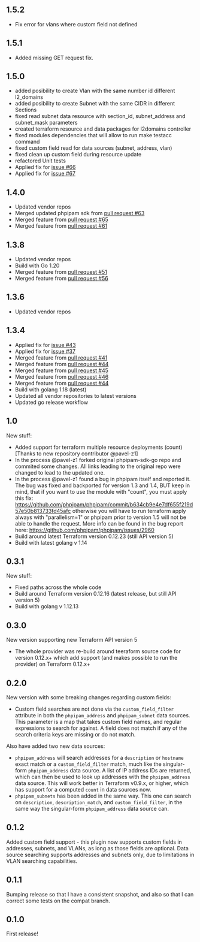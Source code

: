 ## 1.5.2
 * Fix error for vlans where custom field not defined 
## 1.5.1
 *  Added missing GET request fix.
## 1.5.0
 * added posibility to create Vlan with the same number id different l2_domains
 * added posibility to create Subnet with the same CIDR in different Sections
 * fixed read subnet data resource with section_id, subnet_address and subnet_mask parameters
 * created terraform resource and data packages for l2domains controller
 * fixed modules dependencies that will allow to run make testacc command
 * fixed custom field read for data sources (subnet, address, vlan)
 * fixed clean up custom field during resource update
 * refactored Unit tests
 * Applied fix for [issue #66](https://github.com/lord-kyron/terraform-provider-phpipam/issues/66)
 * Applied fix for [issue #67](https://github.com/lord-kyron/terraform-provider-phpipam/issues/67)
## 1.4.0
 * Updated vendor repos
 * Merged updated phpipam sdk from [pull request #63](https://github.com/lord-kyron/terraform-provider-phpipam/pull/63)
 * Merged feature from [pull request #65](https://github.com/lord-kyron/terraform-provider-phpipam/pull/65)
 * Merged feature from [pull request #61](https://github.com/lord-kyron/terraform-provider-phpipam/pull/61)
## 1.3.8
 * Updated vendor repos
 * Build with Go 1.20
 * Merged feature from [pull request #51](https://github.com/lord-kyron/terraform-provider-phpipam/pull/51)
 * Merged feature from [pull request #56](https://github.com/lord-kyron/terraform-provider-phpipam/pull/56)
## 1.3.6
 * Updated vendor repos
## 1.3.4
 * Applied fix for [issue #43](https://github.com/lord-kyron/terraform-provider-phpipam/issues/43)
 * Applied fix for [issue #37](https://github.com/lord-kyron/terraform-provider-phpipam/issues/37)
 * Merged feature from [pull request #41](https://github.com/lord-kyron/terraform-provider-phpipam/pull/41)
 * Merged feature from [pull request #44](https://github.com/lord-kyron/terraform-provider-phpipam/pull/44)
 * Merged feature from [pull request #45](https://github.com/lord-kyron/terraform-provider-phpipam/pull/45)
 * Merged feature from [pull request #46](https://github.com/lord-kyron/terraform-provider-phpipam/pull/46)
 * Merged feature from [pull request #44](https://github.com/lord-kyron/terraform-provider-phpipam/pull/47)
 * Build with golang 1.18 (latest)
 * Updated all vendor repositories to latest versions
 * Updated go release workflow
## 1.0
New stuff:
 * Added support for terraform multiple resource deployments (count) [Thanks to new repository contributor @pavel-z1]
 * In the process @pavel-z1 forked original phpipam-sdk-go repo and commited some changes. All links leading to the original repo were changed to lead to the updated one.
 * In the process @pavel-z1 found a bug in phpipam itself and reported it. The bug was fixed and backported for version 1.3 and 1.4, BUT keep in mind, that if you want to use the module with "count", you must apply this fix: https://github.com/phpipam/phpipam/commit/b634cb9e4e7df655f219d57e50b813733fd45afc
 otherwise you will have to run terraform apply always with "parallelism=1" or phpipam prior to version 1.5 will not be able to handle the request. More info can be found in the bug report here:
 https://github.com/phpipam/phpipam/issues/2960
 * Build around latest Terraform version 0.12.23 (still API version 5)
 * Build with latest golang v 1.14
 
## 0.3.1
New stuff:
 * Fixed paths across the whole code
 * Build around Terraform version 0.12.16 (latest release, but still API version 5)
 * Build with golang v 1.12.13

## 0.3.0
New version supporting new Terraform API version 5
 * The whole provider was re-build around teeraform source code for version 0.12.x+
   which add support (and makes possible to run the provider) on Terraform 0.12.x+

## 0.2.0

New version with some breaking changes regarding custom fields:

 * Custom field searches are not done via the `custom_field_filter` attribute in
   both the `phpipam_address` and `phpipam_subnet` data sources. This parameter
   is a map that takes custom field names, and regular expressions to search for
   against. A field does not match if any of the search criteria keys are
   missing or do not match.

Also have added two new data sources:

 * `phpipam_address` will search addresses for a `description`  or `hostname`
   exact match or a `custom_field_filter` match, much like the singular-form
   `phpipam_address` data source. A list of IP address IDs are returned, which
   can then be used to look up addresses with the `phpipam_address` data source.
   This will work better in Terraform v0.9.x, or higher, which has support for a
   computed `count` in data sources now.
 * `phpipam_subnets` has been added in the same way. This one can search on
   `description`, `description_match`, and `custom_field_filter`, in the same
   way the singular-form `phpipam_address` data source can.

## 0.1.2

Added custom field support - this plugin now supports custom fields in
addresses, subnets, and VLANs, as long as those fields are optional. Data source
searching supports addresses and subnets only, due to limitations in VLAN
searching capabilities.

## 0.1.1

Bumping release so that I have a consistent snapshot, and also so that I can
correct some tests on the compat branch.

## 0.1.0

First release!
